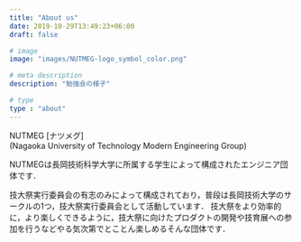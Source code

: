 ```yaml
---
title: "About us"
date: 2019-10-29T13:49:23+06:00
draft: false

# image
image: "images/NUTMEG-logo_symbol_color.png"

# meta description
description: "勉強会の様子"

# type
type : "about"
---
```

NUTMEG [ナツメグ]<br>
(Nagaoka University of Technology Modern Engineering Group)

NUTMEGは長岡技術科学大学に所属する学生によって構成されたエンジニア団体です．

技大祭実行委員会の有志のみによって構成されており，普段は長岡技術大学のサークルの1つ，技大祭実行委員会として活動しています．
技大祭をより効率的に，より楽しくできるように，技大祭に向けたプロダクトの開発や技育展への参加を行うなどやる気次第でとことん楽しめるそんな団体です．
